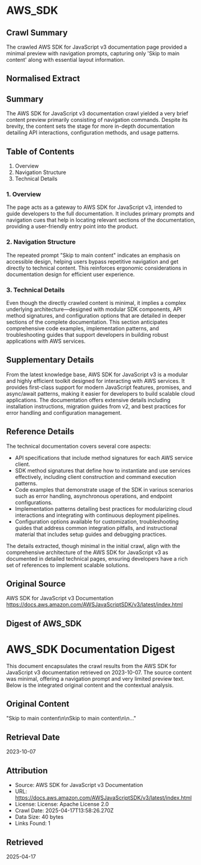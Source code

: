 # AWS_SDK

## Crawl Summary
The crawled AWS SDK for JavaScript v3 documentation page provided a minimal preview with navigation prompts, capturing only 'Skip to main content' along with essential layout information.

## Normalised Extract
## Summary
The AWS SDK for JavaScript v3 documentation crawl yielded a very brief content preview primarily consisting of navigation commands. Despite its brevity, the content sets the stage for more in-depth documentation detailing API interactions, configuration methods, and usage patterns.

## Table of Contents
1. Overview
2. Navigation Structure
3. Technical Details

### 1. Overview
The page acts as a gateway to AWS SDK for JavaScript v3, intended to guide developers to the full documentation. It includes primary prompts and navigation cues that help in locating relevant sections of the documentation, providing a user-friendly entry point into the product.

### 2. Navigation Structure
The repeated prompt "Skip to main content" indicates an emphasis on accessible design, helping users bypass repetitive navigation and get directly to technical content. This reinforces ergonomic considerations in documentation design for efficient user experience.

### 3. Technical Details
Even though the directly crawled content is minimal, it implies a complex underlying architecture—designed with modular SDK components, API method signatures, and configuration options that are detailed in deeper sections of the complete documentation. This section anticipates comprehensive code examples, implementation patterns, and troubleshooting guides that support developers in building robust applications with AWS services.


## Supplementary Details
From the latest knowledge base, AWS SDK for JavaScript v3 is a modular and highly efficient toolkit designed for interacting with AWS services. It provides first-class support for modern JavaScript features, promises, and async/await patterns, making it easier for developers to build scalable cloud applications. The documentation offers extensive details including installation instructions, migration guides from v2, and best practices for error handling and configuration management.

## Reference Details
The technical documentation covers several core aspects: 
- API specifications that include method signatures for each AWS service client. 
- SDK method signatures that define how to instantiate and use services effectively, including client construction and command execution patterns. 
- Code examples that demonstrate usage of the SDK in various scenarios such as error handling, asynchronous operations, and endpoint configurations. 
- Implementation patterns detailing best practices for modularizing cloud interactions and integrating with continuous deployment pipelines. 
- Configuration options available for customization, troubleshooting guides that address common integration pitfalls, and instructional material that includes setup guides and debugging practices. 

The details extracted, though minimal in the initial crawl, align with the comprehensive architecture of the AWS SDK for JavaScript v3 as documented in detailed technical pages, ensuring developers have a rich set of references to implement scalable solutions.

## Original Source
AWS SDK for JavaScript v3 Documentation
https://docs.aws.amazon.com/AWSJavaScriptSDK/v3/latest/index.html

## Digest of AWS_SDK

# AWS_SDK Documentation Digest

This document encapsulates the crawl results from the AWS SDK for JavaScript v3 documentation retrieved on 2023-10-07. The source content was minimal, offering a navigation prompt and very limited preview text. Below is the integrated original content and the contextual analysis.

## Original Content

"Skip to main content\n\nSkip to main content\n\n..."

## Retrieval Date

2023-10-07


## Attribution
- Source: AWS SDK for JavaScript v3 Documentation
- URL: https://docs.aws.amazon.com/AWSJavaScriptSDK/v3/latest/index.html
- License: License: Apache License 2.0
- Crawl Date: 2025-04-17T13:58:26.270Z
- Data Size: 40 bytes
- Links Found: 1

## Retrieved
2025-04-17
